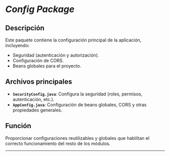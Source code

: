 # *Config Package*
## Descripción
Este paquete contiene la configuración principal de la aplicación, incluyendo:
- Seguridad (autenticación y autorización).
- Configuración de CORS.
- Beans globales para el proyecto.

## Archivos principales
- **`SecurityConfig.java`**: Configura la seguridad (roles, permisos, autenticación, etc.).
- **`AppConfig.java`**: Configuración de beans globales, CORS y otras propiedades generales.

## Función
Proporcionar configuraciones reutilizables y globales que habilitan el correcto funcionamiento del resto de los módulos.

---
